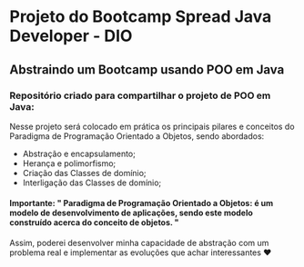 # Projeto do Bootcamp Spread Java Developer - DIO


## Abstraindo um Bootcamp usando POO em Java



### Repositório criado para compartilhar o projeto de POO em Java:

Nesse projeto será colocado em prática os principais pilares  e conceitos do Paradigma de Programação Orientado a Objetos, sendo abordados: 

- Abstração e encapsulamento;
- Herança e polimorfismo;
- Criação das Classes de domínio;
- Interligação das Classes de domínio;

#### Importante:  " Paradigma de Programação Orientado a Objetos: é um modelo de desenvolvimento de aplicações, sendo este modelo construído acerca do conceito de objetos. "

Assim, poderei desenvolver minha capacidade de abstração com um problema real e implementar as evoluções que achar interessantes ♥
